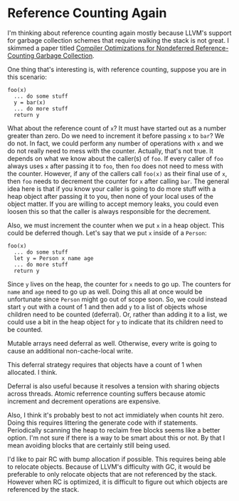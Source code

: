 # Reference Counting Again

I'm thinking about reference counting again mostly because LLVM's support for
garbage collection schemes that require walking the stack is not great. I
skimmed a paper titled
[Compiler Optimizations for Nondeferred Reference-Counting Garbage Collection](https://www.researchgate.net/publication/221032837_Compiler_Optimizations_for_Nondeferred_Reference-Counting_Garbage_Collection).

One thing that's interesting is, with reference counting, suppose you are
in this scenario:

    foo(x)
      ... do some stuff
      y = bar(x)
      ... do more stuff
      return y

What about the reference count of `x`? It must have started out as a number
greater than zero. Do we need to increment it before passing `x` to `bar`?
We do not. In fact, we could perform any number of operations with `x` and
we do not really need to mess with the counter. Actually, that's not true.
It depends on what we know about the caller(s) of `foo`. If every caller
of `foo` always uses `x` after passing it to `foo`, then `foo` does not need
to mess with the counter. However, if any of the callers call `foo(x)` as
their final use of `x`, then `foo` needs to decrement the counter for `x`
after calling `bar`. The general idea here is that if you know your caller
is going to do more stuff with a heap object after passing it to you, then
none of your local uses of the object matter. If you are willing to accept
memory leaks, you could even loosen this so that the caller is always
responsible for the decrement.

Also, we must increment the counter when we put `x` in a heap object. This
could be deferred though. Let's say that we put `x` inside of a `Person`:

    foo(x)
      ... do some stuff
      let y = Person x name age
      ... do more stuff
      return y

Since `y` lives on the heap, the counter for `x` needs to go up. The counters
for `name` and `age` need to go up as well. Doing this all at once would
be unfortunate since `Person` might go out of scope soon. So, we could instead
start `y` out with a count of 1 and then add `y` to a list of objects whose
children need to be counted (deferral). Or, rather than adding it to a list,
we could use a bit in the heap object for `y` to indicate that its children
need to be counted.

Mutable arrays need deferral as well. Otherwise, every write is going to
cause an additional non-cache-local write.

This deferral strategy requires that objects have a count of 1 when allocated.
I think.

Deferral is also useful because it resolves a tension with sharing objects
across threads. Atomic referrence counting suffers because atomic increment
and decrement operations are expensive.

Also, I think it's probably best to not act immidiately when counts hit
zero. Doing this requires littering the generate code with if statements.
Periodically scanning the heap to reclaim free blocks seems like a better
option. I'm not sure if there is a way to be smart about this or not. By
that I mean avoiding blocks that are certainly still being used.

I'd like to pair RC with bump allocation if possible. This requires being
able to relocate objects. Because of LLVM's difficulty with GC, it would
be preferable to only relocate objects that are not referenced by the
stack. However when RC is optimized, it is difficult to figure out which
objects are referenced by the stack.


